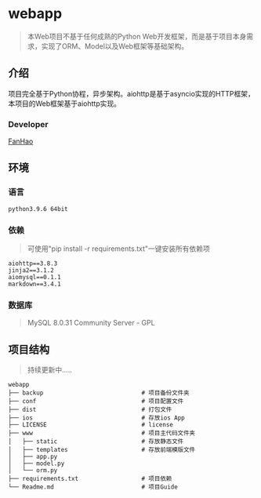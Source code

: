 # webapp

> 本Web项目不基于任何成熟的Python Web开发框架，而是基于项目本身需求，实现了ORM、Model以及Web框架等基础架构。

## 介绍

项目完全基于Python协程，异步架构。aiohttp是基于asyncio实现的HTTP框架，本项目的Web框架基于aiohttp实现。

### Developer

[FanHao](http://alanfanh.github)

## 环境

### 语言

```text
python3.9.6 64bit
```

### 依赖

> 可使用"pip install -r requirements.txt"一键安装所有依赖项

````text
aiohttp==3.8.3
jinja2==3.1.2
aiomysql==0.1.1
markdown==3.4.1
````

### 数据库

> MySQL 8.0.31 Community Server - GPL

## 项目结构

> 持续更新中.....

```text
webapp
├── backup                            # 项目备份文件夹
├── conf                              # 项目配置文件
├── dist                              # 打包文件
├── ios                               # 存放ios App
├── LICENSE                           # license
├── www                               # 项目主代码文件夹
│   ├── static                        # 存放静态文件
│   ├── templates                     # 存放前端模版文件
│   ├── app.py
│   ├── model.py
│   └── orm.py
├── requirements.txt                  # 项目依赖
└── Readme.md                         # 项目Guide
```
